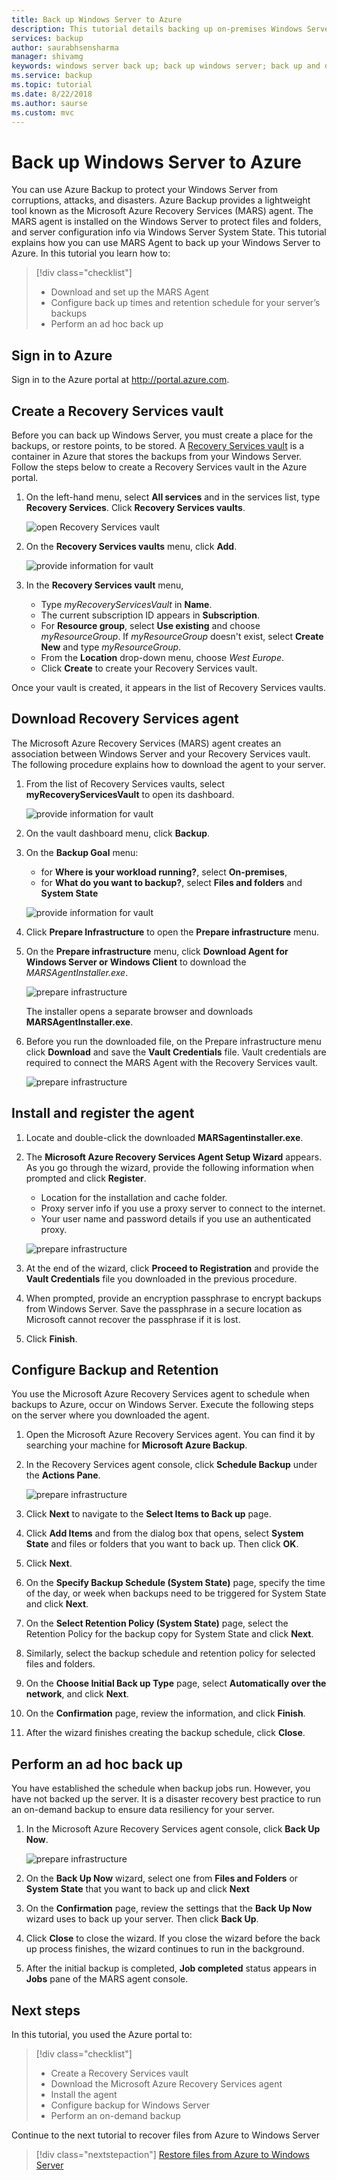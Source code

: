 ```yaml
---
title: Back up Windows Server to Azure
description: This tutorial details backing up on-premises Windows Servers to a Recovery Services vault.
services: backup
author: saurabhsensharma
manager: shivamg
keywords: windows server back up; back up windows server; back up and disaster recovery
ms.service: backup
ms.topic: tutorial
ms.date: 8/22/2018
ms.author: saurse
ms.custom: mvc
---
```

# Back up Windows Server to Azure


You can use Azure Backup to protect your Windows Server from corruptions, attacks, and disasters. Azure Backup provides a lightweight tool known as the Microsoft Azure Recovery Services (MARS) agent. The MARS agent is installed on the Windows Server to protect files and folders, and server configuration info via Windows Server System State. This tutorial explains how you can use MARS Agent to back up your Windows Server to Azure. In this tutorial you learn how to: 


> [!div class="checklist"]
> * Download and set up the MARS Agent
> * Configure back up times and retention schedule for your server’s backups
> * Perform an ad hoc back up


## Sign in to Azure

Sign in to the Azure portal at http://portal.azure.com.

## Create a Recovery Services vault

Before you can back up Windows Server, you must create a place for the backups, or restore points, to be stored. A [Recovery Services vault](backup-azure-recovery-services-vault-overview.md) is a container in Azure that stores the backups from your Windows Server. Follow the steps below to create a Recovery Services vault in the Azure portal. 

1. On the left-hand menu, select **All services** and in the services list, type **Recovery Services**. Click **Recovery Services vaults**.

   ![open Recovery Services vault](./media/tutorial-backup-windows-server-to-azure/full-browser-open-rs-vault_2.png)

2. On the **Recovery Services vaults** menu, click **Add**.

   ![provide information for vault](./media/tutorial-backup-windows-server-to-azure/provide-vault-detail-2.png)

3. In the **Recovery Services vault** menu,

    - Type *myRecoveryServicesVault* in **Name**.
    - The current subscription ID appears in **Subscription**.
    - For **Resource group**, select **Use existing** and choose *myResourceGroup*. If *myResourceGroup* doesn't exist, select **Create New** and type *myResourceGroup*. 
    - From the **Location** drop-down menu, choose *West Europe*.
    - Click **Create** to create your Recovery Services vault.
 
Once your vault is created, it appears in the list of Recovery Services vaults.

## Download Recovery Services agent

The Microsoft Azure Recovery Services (MARS) agent creates an association between Windows Server and your Recovery Services vault. The following procedure explains how to download the agent to your server.

1. From the list of Recovery Services vaults, select **myRecoveryServicesVault** to open its dashboard.

   ![provide information for vault](./media/tutorial-backup-windows-server-to-azure/open-vault-from-list.png)

2. On the vault dashboard menu, click **Backup**.

3. On the **Backup Goal** menu:

   * for **Where is your workload running?**, select **On-premises**, 
   * for **What do you want to backup?**, select **Files and folders** and **System State**

   ![provide information for vault](./media/tutorial-backup-windows-server-to-azure/backup-goal.png)

4. Click **Prepare Infrastructure** to open the **Prepare infrastructure** menu.

5. On the **Prepare infrastructure** menu, click **Download Agent for Windows Server or Windows Client** to download the *MARSAgentInstaller.exe*. 

    ![prepare infrastructure](./media/tutorial-backup-windows-server-to-azure/prepare-infrastructure.png)

    The installer opens a separate browser and downloads **MARSAgentInstaller.exe**.
 
6. Before you run the downloaded file, on the Prepare infrastructure menu click **Download** and save the **Vault Credentials** file. Vault credentials are required to connect the MARS Agent with the Recovery Services vault.

    ![prepare infrastructure](./media/tutorial-backup-windows-server-to-azure/download-vault-credentials.png)
 
## Install and register the agent

1. Locate and double-click the downloaded **MARSagentinstaller.exe**.
2. The **Microsoft Azure Recovery Services Agent Setup Wizard** appears. As you go through the wizard, provide the following information when prompted and click **Register**.
    - Location for the installation and cache folder.
    - Proxy server info if you use a proxy server to connect to the internet.
    - Your user name and password details if you use an authenticated proxy.

    ![prepare infrastructure](./media/tutorial-backup-windows-server-to-azure/mars-installer.png) 

3. At the end of the wizard, click **Proceed to Registration** and provide the **Vault Credentials** file you downloaded in the previous procedure.
 
4. When prompted, provide an encryption passphrase to encrypt backups from Windows Server. Save the passphrase in a secure location as Microsoft cannot recover the passphrase if it is lost.

5. Click **Finish**. 

## Configure Backup and Retention

You use the Microsoft Azure Recovery Services agent to schedule when backups to Azure, occur on Windows Server. Execute the following steps on the server where you downloaded the agent.

1. Open the Microsoft Azure Recovery Services agent. You can find it by searching your machine for **Microsoft Azure Backup**.

2.	In the Recovery Services agent console, click **Schedule Backup** under the **Actions Pane**.

    ![prepare infrastructure](./media/tutorial-backup-windows-server-to-azure/mars-schedule-backup.png)

3. Click **Next** to navigate to the **Select Items to Back up** page.

4. Click **Add Items** and from the dialog box that opens, select **System State** and files or folders that you want to back up. Then click **OK**.

5. Click **Next**.

6. On the **Specify Backup Schedule (System State)** page, specify the time of the day, or week when backups need to be triggered for System State and click **Next**.

7. On the **Select Retention Policy (System State)** page, select the Retention Policy for the backup copy for System State and click **Next**.

8. Similarly, select the backup schedule and retention policy for selected files and folders. 

9. On the **Choose Initial Back up Type** page, select **Automatically over the network**, and click **Next**.

10. On the **Confirmation** page, review the information, and click **Finish**.

11.	After the wizard finishes creating the backup schedule, click **Close**.

## Perform an ad hoc back up

You have established the schedule when backup jobs run. However, you have not backed up the server. It is a disaster recovery best practice to run an on-demand backup to ensure data resiliency for your server.

1.	In the Microsoft Azure Recovery Services agent console, click **Back Up Now**.

    ![prepare infrastructure](./media/tutorial-backup-windows-server-to-azure/backup-now.png)

2.	On the **Back Up Now** wizard, select one from **Files and Folders** or **System State** that you want to back up and click **Next** 
3. On the **Confirmation** page, review the settings that the **Back Up Now** wizard uses to back up your server. Then click **Back Up**.
4.	Click **Close** to close the wizard. If you close the wizard before the back up process finishes, the wizard continues to run in the background.
4.	After the initial backup is completed, **Job completed** status appears in **Jobs** pane of the MARS agent console.


## Next steps

In this tutorial, you used the Azure portal to: 
 
> [!div class="checklist"] 
> * Create a Recovery Services vault 
> * Download the Microsoft Azure Recovery Services agent 
> * Install the agent 
> * Configure backup for Windows Server 
> * Perform an on-demand backup 

Continue to the next tutorial to recover files from Azure to Windows Server

> [!div class="nextstepaction"] 
> [Restore files from Azure to Windows Server](./tutorial-backup-restore-files-windows-server.md) 

